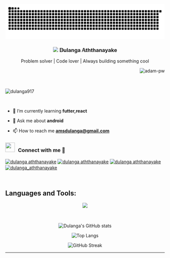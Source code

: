 <p align = "center">
	<img src = "https://github.com/7oSkaaa/7oSkaaa/blob/output/github-contribution-grid-snake.svg?" alt = "Snake Game"/>
</p>
<h3 align="center"> <picture><img src = "https://github.com/7oSkaaa/7oSkaaa/blob/main/Images/about_me.gif?raw=true" width = 50px></picture>  𝔻ulanga 𝔸ththanayake</h3>
<p align="center">Problem solver | Code lover | Always building something cool</p>

<div style="display: flex; justify-content: flex-end;">
  <img align="right" src="https://github.com/Adam-pw/Adam-pw/blob/main/animation_500_kxa883sd.gif" alt="adam-pw"   />    
</div>
<br>
</br>



<p align="left"> <img src="https://komarev.com/ghpvc/?username=dulanga917&label=Profile%20views&color=0e75b6&style=flat" alt="dulanga917" /> </p>

<p align="left"> <a href="https://twitter.com/" target="blank"><img src="https://img.shields.io/twitter/follow/?logo=twitter&style=for-the-badge" alt="" /></a> </p>

- 🌱 I’m currently learning **futter,react**

- 💬 Ask me about **android**

- 📫 How to reach me **amsdulanga@gmail.com**

<h3 align="Left" > <img src="https://media.giphy.com/media/iY8CRBdQXODJSCERIr/giphy.gif" width="30" height="30" style="margin-right: 10px;">Connect with me 🤝 </h3>

<p align="	left">
<img width="500px" 
< align="Left" >
<a href="https://linkedin.com/in/dulanga aththanayake" target="blank"><img align="center" src="https://raw.githubusercontent.com/rahuldkjain/github-profile-readme-generator/master/src/images/icons/Social/linked-in-alt.svg" alt="dulanga aththanayake" height="30" width="40" /></a>
<a href="https://kaggle.com/dulanga aththanayake" target="blank"><img align="center" src="https://raw.githubusercontent.com/rahuldkjain/github-profile-readme-generator/master/src/images/icons/Social/kaggle.svg" alt="dulanga aththanayake" height="30" width="40" /></a>
<a href="https://fb.com/dulanga aththanayake" target="blank"><img align="center" src="https://raw.githubusercontent.com/rahuldkjain/github-profile-readme-generator/master/src/images/icons/Social/facebook.svg" alt="dulanga aththanayake" height="30" width="40" /></a>
<a href="https://instagram.com/dulanga_aththanayake" target="blank"><img align="center" src="https://raw.githubusercontent.com/rahuldkjain/github-profile-readme-generator/master/src/images/icons/Social/instagram.svg" alt="dulanga_aththanayake" height="30" width="40" /></a>
</p>


<br />

<!--Languages and Tools Section-->       
<h2 align="left">Languages and Tools:</h2>
<p align="center">
<img width="800px"  src="https://skillicons.dev/icons?i=py,java,js,html,css,react,nodejs,express,django,md,solidity,postgres,mongo,git,vscode,docker,aws,postman,supabase,linux&perline=10"  />
</p>
<br />

<div align="center">
  
![Dulanga's GitHub stats](https://github-readme-stats.vercel.app/api?username=Dulanga917&show_icons=true&theme=tokyonight)

![Top Langs](https://github-readme-stats.vercel.app/api/top-langs/?username=Dulanga917&layout=compact&theme=tokyonight)

![GitHub Streak](https://github-readme-streak-stats.herokuapp.com/?user=Dulanga917&theme=tokyonight)

</div>

---
